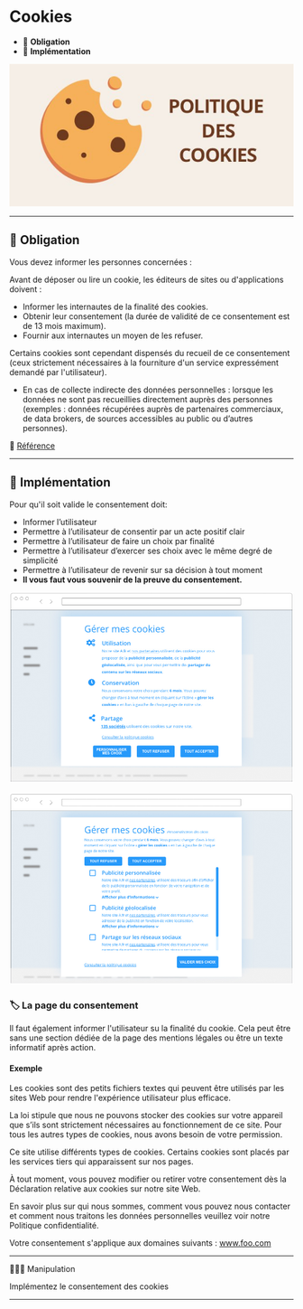 # Cookies

*  🔖 **Obligation**
*  🔖 **Implémentation**

![image](https://raw.githubusercontent.com/seeren-training/RGPD/master/wiki/resources/cookie.jpg)

___

## 📑 Obligation

Vous devez informer les personnes concernées :

Avant de déposer ou lire un cookie, les éditeurs de sites ou d'applications doivent :

* Informer les internautes de la finalité des cookies.
* Obtenir leur consentement (la durée de validité de ce consentement est de 13 mois maximum).
* Fournir aux internautes un moyen de les refuser.


Certains cookies sont cependant dispensés du recueil de ce consentement (ceux strictement nécessaires à la fourniture d'un service expressément demandé par l'utilisateur).

* En cas de collecte indirecte des données personnelles : lorsque les données ne sont pas recueillies directement auprès des personnes (exemples : données récupérées auprès de partenaires commerciaux, de data brokers, de sources accessibles au public ou d’autres personnes).

🔗 [Référence](https://www.cnil.fr/fr/cookies-et-traceurs-comment-mettre-mon-site-web-en-conformite)

___

## 📑 Implémentation


Pour qu'il soit valide le consentement doit:

* Informer l’utilisateur
* Permettre à l’utilisateur de consentir par un acte positif clair
* Permettre à l’utilisateur de faire un choix par finalité
* Permettre à l’utilisateur d’exercer ses choix avec le même degré de simplicité 
* Permettre à l’utilisateur de revenir sur sa décision à tout moment
* **Il vous faut vous souvenir de la preuve du consentement.**

![image](https://raw.githubusercontent.com/seeren-training/RGPD/master/wiki/resources/cookie-ex1.jpg)

![image](https://raw.githubusercontent.com/seeren-training/RGPD/master/wiki/resources/cookie-ex2.jpg)


### 🏷️ **La page du consentement**

Il faut également informer l'utilisateur su la finalité du cookie. Cela peut être sans une section dédiée de la page des mentions légales ou être un texte informatif après action.

#### **Exemple**

Les cookies sont des petits fichiers textes qui peuvent être utilisés par les sites Web pour rendre l'expérience utilisateur plus efficace.

La loi stipule que nous ne pouvons stocker des cookies sur votre appareil que s’ils sont strictement nécessaires au fonctionnement de ce site. Pour tous les autres types de cookies, nous avons besoin de votre permission.

Ce site utilise différents types de cookies. Certains cookies sont placés par les services tiers qui apparaissent sur nos pages.

À tout moment, vous pouvez modifier ou retirer votre consentement dès la Déclaration relative aux cookies sur notre site Web.

En savoir plus sur qui nous sommes, comment vous pouvez nous contacter et comment nous traitons les données personnelles veuillez voir notre Politique confidentialité.

Votre consentement s'applique aux domaines suivants : www.foo.com

___

👨🏻‍💻 Manipulation

Implémentez le consentement des cookies

___
